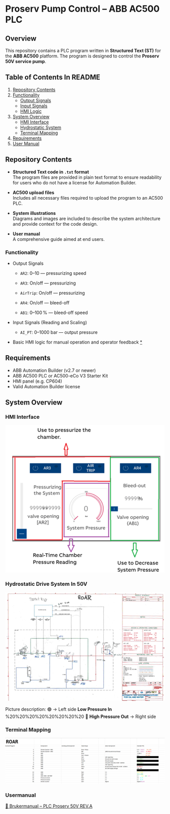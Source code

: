 
# Proserv Pump Control – ABB AC500 PLC

## Overview

This repository contains a PLC program written in **Structured Text (ST)** for the **ABB AC500** platform. The program is designed to control the **Proserv 50V service pump**.

##  Table of Contents In README

1. [Repository Contents](#repository-contents)  
2. [Functionality](#functionality)  
   - [Output Signals](#output-signals)  
   - [Input Signals](#input-signals)  
   - [HMI Logic](#hmi-logic)  
3. [System Overview](#system-overview)  
   - [HMI Interface](#hmi-interface)  
   - [Hydrostatic System](#hydrostatic-system)  
   - [Terminal Mapping](#terminal-mapping)  
4. [Requirements](#requirements)  
5. [User Manual](#user-manual)  
  


## Repository Contents

- **Structured Text code in `.txt` format**  
  The program files are provided in plain text format to ensure readability for users who do not have a license for Automation Builder.

- **AC500 upload files**  
  Includes all necessary files required to upload the program to an AC500 PLC.

- **System illustrations**  
  Diagrams and images are included to describe the system architecture and provide context for the code design.

- **User manual**  
  A comprehensive guide aimed at end users.

### Functionality
- Output Signals
  - `AR2`: 0–10 — pressurizing speed 
  - `AR3`: On/off — pressurizing
  - `AirTrip`: On/off — pressurizing
    
  - `AR4`: On/off — bleed-off  
  - `AB1`: 0–100 % — bleed-off speed  
  
- Input Signals (Reading and Scaling) 
  - `AI_PT`: 0–1000 bar — output pressure 

- Basic HMI logic for manual operation and operator feedback [*](#hmi-interface)


## Requirements
- ABB Automation Builder (v2.7 or newer)
- ABB AC500 PLC or AC500-eCo V3 Starter Kit
- HMI panel (e.g. CP604)
- Valid Automation Builder license

## System Overview
### HMI Interface
![HMIm](images/HMI%20Interface.png)

### Hydrostatic Drive System In 50V
![Hydrostatic System](images/Hydraulic-Mechanical%20Overview.png)

Picture description: 🟢 → Left side  **Low Pressure In**   %20%20%20%20%20%20%20%20                               🔴 **High Pressure Out** → Right side 


### Terminal Mapping
![Terminal Mapping](images/Input%20channels%20and%20terminal%20numbers.png)

### Usermanual
[📘 Brukermanual – PLC Proserv 50V REV.A](Usermanual%20PLC%20proserv%2050V%20REV.A%20.pdf)

